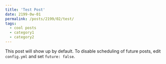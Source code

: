 ```yaml
---
title: 'Test Post'
date: 2199-0w-01
permalink: /posts/2199/02/test/
tags:
  - cool posts
  - category1
  - category2
---
```


This post will show up by default. To disable scheduling of future posts, edit `config.yml` and set `future: false`. 
